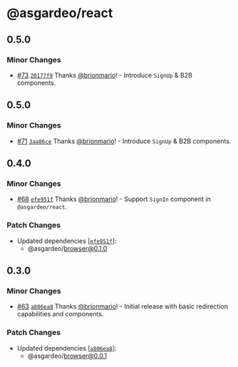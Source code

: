 # @asgardeo/react

## 0.5.0

### Minor Changes

- [#73](https://github.com/asgardeo/web-ui-sdks/pull/73)
  [`20177f9`](https://github.com/asgardeo/web-ui-sdks/commit/20177f91a3abe6582b6bd767d01650aec3d31e95) Thanks
  [@brionmario](https://github.com/brionmario)! - Introduce `SignUp` & B2B components.

## 0.5.0

### Minor Changes

- [#71](https://github.com/asgardeo/web-ui-sdks/pull/71)
  [`3aa86ce`](https://github.com/asgardeo/web-ui-sdks/commit/3aa86cebb7077f516994a9a6773f3389e7d6a6c8) Thanks
  [@brionmario](https://github.com/brionmario)! - Introduce `SignUp` & B2B components.

## 0.4.0

### Minor Changes

- [#68](https://github.com/asgardeo/web-ui-sdks/pull/68)
  [`efe951f`](https://github.com/asgardeo/web-ui-sdks/commit/efe951f3dd45a477360b5a3a16990a78dc26982f) Thanks
  [@brionmario](https://github.com/brionmario)! - Support `SignIn` component in `@asgardeo/react`.

### Patch Changes

- Updated dependencies
  [[`efe951f`](https://github.com/asgardeo/web-ui-sdks/commit/efe951f3dd45a477360b5a3a16990a78dc26982f)]:
  - @asgardeo/browser@0.1.0

## 0.3.0

### Minor Changes

- [#63](https://github.com/asgardeo/web-ui-sdks/pull/63)
  [`a806ea8`](https://github.com/asgardeo/web-ui-sdks/commit/a806ea83e1be5dbb13119b4ded21b26186fb72ef) Thanks
  [@brionmario](https://github.com/brionmario)! - Initial release with basic redirection capabilities and components.

### Patch Changes

- Updated dependencies
  [[`a806ea8`](https://github.com/asgardeo/web-ui-sdks/commit/a806ea83e1be5dbb13119b4ded21b26186fb72ef)]:
  - @asgardeo/browser@0.0.1
